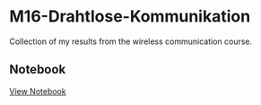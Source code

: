 # M16-Drahtlose-Kommunikation
Collection of my results from the wireless communication course.

## Notebook
[View Notebook](https://nbviewer.jupyter.org/github/FloHofstetter/M16-Drahtlose-Kommunikation/blob/master/01_transmission_system.ipynb)
